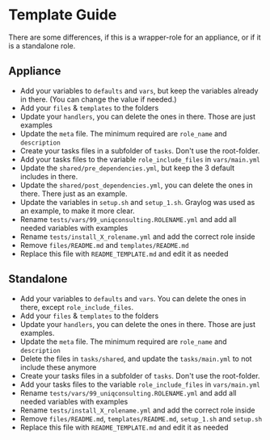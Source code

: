 # Template Guide

There are some differences, if this is a wrapper-role for an appliance, or if it is a standalone role.

## Appliance

* Add your variables to `defaults` and `vars`, but keep the variables already in there. (You can change the value if needed.)
* Add your `files` & `templates` to the folders
* Update your `handlers`, you can delete the ones in there. Those are just examples
* Update the `meta` file. The minimum required are `role_name` and `description`
* Create your tasks files in a subfolder of `tasks`. Don't use the root-folder.
* Add your tasks files to the variable `role_include_files` in `vars/main.yml`
* Update the `shared/pre_dependencies.yml`, but keep the 3 default includes in there.
* Update the `shared/post_dependencies.yml`, you can delete the ones in there. There just as an example.
* Update the variables in `setup.sh` and `setup_1.sh`. Graylog was used as an example, to make it more clear.
* Rename `tests/vars/99_uniqconsulting.ROLENAME.yml` and add all needed variables with examples
* Rename `tests/install_X_rolename.yml` and add the correct role inside
* Remove `files/README.md` and `templates/README.md`
* Replace this file with `README_TEMPLATE.md` and edit it as needed

## Standalone

* Add your variables to `defaults` and `vars`. You can delete the ones in there, except `role_include_files`.
* Add your `files` & `templates` to the folders
* Update your `handlers`, you can delete the ones in there. Those are just examples.
* Update the `meta` file. The minimum required are `role_name` and `description`
* Delete the files in `tasks/shared`, and update the `tasks/main.yml` to not include these anymore
* Create your tasks files in a subfolder of `tasks`. Don't use the root-folder.
* Add your tasks files to the variable `role_include_files` in `vars/main.yml`
* Rename `tests/vars/99_uniqconsulting.ROLENAME.yml` and add all needed variables with examples
* Rename `tests/install_X_rolename.yml` and add the correct role inside
* Remove `files/README.md`, `templates/README.md`, `setup_1.sh` and `setup.sh`
* Replace this file with `README_TEMPLATE.md` and edit it as needed

